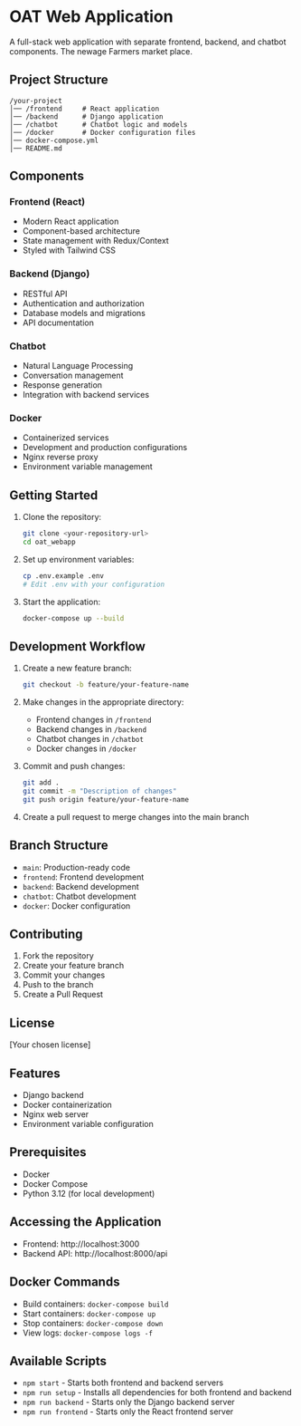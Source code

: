 # OAT Web Application

A full-stack web application with separate frontend, backend, and chatbot components. The newage Farmers market place.

## Project Structure

```
/your-project
│── /frontend     # React application
│── /backend      # Django application
│── /chatbot      # Chatbot logic and models
│── /docker       # Docker configuration files
│── docker-compose.yml
│── README.md
```

## Components

### Frontend (React)
- Modern React application
- Component-based architecture
- State management with Redux/Context
- Styled with Tailwind CSS

### Backend (Django)
- RESTful API
- Authentication and authorization
- Database models and migrations
- API documentation

### Chatbot
- Natural Language Processing
- Conversation management
- Response generation
- Integration with backend services

### Docker
- Containerized services
- Development and production configurations
- Nginx reverse proxy
- Environment variable management

## Getting Started

1. Clone the repository:
   ```bash
   git clone <your-repository-url>
   cd oat_webapp
   ```

2. Set up environment variables:
   ```bash
   cp .env.example .env
   # Edit .env with your configuration
   ```

3. Start the application:
   ```bash
   docker-compose up --build
   ```

## Development Workflow

1. Create a new feature branch:
   ```bash
   git checkout -b feature/your-feature-name
   ```

2. Make changes in the appropriate directory:
   - Frontend changes in `/frontend`
   - Backend changes in `/backend`
   - Chatbot changes in `/chatbot`
   - Docker changes in `/docker`

3. Commit and push changes:
   ```bash
   git add .
   git commit -m "Description of changes"
   git push origin feature/your-feature-name
   ```

4. Create a pull request to merge changes into the main branch

## Branch Structure

- `main`: Production-ready code
- `frontend`: Frontend development
- `backend`: Backend development
- `chatbot`: Chatbot development
- `docker`: Docker configuration

## Contributing

1. Fork the repository
2. Create your feature branch
3. Commit your changes
4. Push to the branch
5. Create a Pull Request

## License

[Your chosen license]

## Features

- Django backend
- Docker containerization
- Nginx web server
- Environment variable configuration

## Prerequisites

- Docker
- Docker Compose
- Python 3.12 (for local development)

## Accessing the Application

- Frontend: http://localhost:3000
- Backend API: http://localhost:8000/api

## Docker Commands

- Build containers: `docker-compose build`
- Start containers: `docker-compose up`
- Stop containers: `docker-compose down`
- View logs: `docker-compose logs -f`

## Available Scripts

- `npm start` - Starts both frontend and backend servers
- `npm run setup` - Installs all dependencies for both frontend and backend
- `npm run backend` - Starts only the Django backend server
- `npm run frontend` - Starts only the React frontend server
